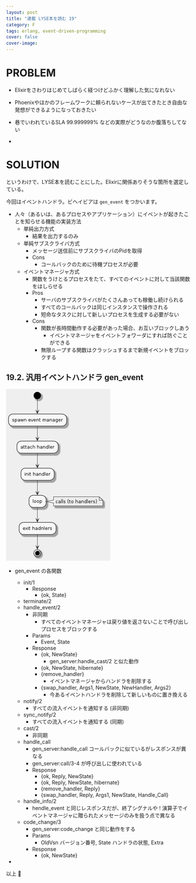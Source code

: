 ```yaml
---
layout: post
title: "連載 LYSE本を読む 19"
category: F
tags: erlang, event-driven-programming
cover: false
cover-image:
---
```


# PROBLEM
- Elixirをさわりはじめてしばらく経つけどふかく理解した気になれない
- Phoenixやほかのフレームワークに頼られないケースが出てきたとき自由な発想ができるようになっておきたい
- 巷でいわれているSLA 99.999999% などの実際がどうなのか腹落ちしてない

-

# SOLUTION
というわけで、LYSE本を読むことにした。Elixirに関係ありそうな箇所を選定している。

今回はイベントハンドラ。ビヘイビアは `gen_event` をつかいます。

- 人々（あるいは、あるプロセスやアプリケーション）にイベントが起きたことを知らせる機能の実装方法
    - 単純出力方式
        - 結果を出力するのみ
    - 単純サブスクライバ方式
        - メッセージ送信前にサブスクライバのPidを取得
        - Cons
            - コールバックのために待機プロセスが必要
    - イベントマネージャ方式
        - 関数をうけとるプロセスをたて、すべてのイベントに対して当該関数をはしらせる
        - Pros
            - サーバのサブスクライバがたくさんあっても稼働し続けられる
            - すべてのコールバックは同じインスタンスで操作される
            - 短命なタスクに対して新しいプロセスを生成する必要がない
        - Cons
            - 関数が長時間動作する必要があった場合、お互いブロックしあう
                - イベントマネージャをイベントフォワーダにすれば防ぐことができる
            - 無限ループする関数はクラッシュするまで新規イベントをブロックする

## 19.2. 汎用イベントハンドラ gen_event
![](/uml/2017-08-07.png)

- gen_event の各関数
    - init/1
        - Response
            - {ok, State}
    - terminate/2
    - handle_event/2
        - 非同期
            - すべてのイベントマネージャは戻り値を返さないことで呼び出しプロセスをブロックする
        - Params
            - Event, State
        - Response
            - {ok, NewState}
                - gen_server:handle_cast/2 と似た動作
            - {ok, NewState, hibernate}
            - {remove_handler}
                - イベントマネージャからハンドラを削除する
            - {swap_handler, Args1, NewState, NewHandler, Args2}
                - 今あるイベントハンドラを削除して新しいものに置き換える
    - notify/2
        - すべての流入イベントを通知する (非同期)
    - sync_notify/2
        - すべての流入イベントを通知する (同期)
    - cast/2
        - 非同期
    - handle_call
        - gen_server:handle_call コールバックに似ているがレスポンスが異なる
        - gen_server:call/3-4 が呼び出しに使われている
        - Response
            - {ok, Reply, NewState}
            - {ok, Reply, NewState, hibernate}
            - {remove_handler, Reply}
            - {swap_handler, Reply, Args1, NewState, Handle_Call}
    - handle_info/2
        - hendle_event と同じレスポンスだが、終了シグナルや ! 演算子でイベントマネージャに贈られたメッセージのみを扱う点で異なる
    - code_change/3
        - gen_server:code_change と同じ動作をする
        - Params
            - OldVsn バージョン番号, State ハンドラの状態, Extra
        - Response
            - {ok, NewState}

-

以上 :construction_worker:
